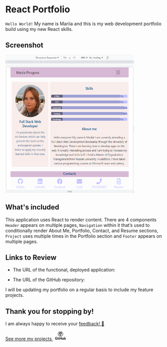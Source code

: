 # React Portfolio

`Hello World!` 
My name is Mariia and this is my web development portfolio build using my new React skills. 


## Screenshot

<img src="./Capturereadme.PNG" width="400" height="430" alt="img for readme"/>

## What's included

This application uses React to render content. 
There are 4 components  `Header` appears on multiple pages, `Navigation` within it that’s used to conditionally render About Me, Portfolio, Contact, and Resume sections, `Project` uses multiple times in the Portfolio section and `Footer` appears on multiple pages.


## Links to Review

* The URL of the functional, deployed application:

* The URL of the GitHub repository:


I will be updating my portfolio on a regular basis to include my feature projects.

## Thank you for stopping by!
I am always happy to receive your [feedback! :email:](mailto:pirogova.mariia@gmail.com)

[See more my projects <img src="./public/octo.png" width="" height="30" alt="github icon"/>](https://github.com/MaryVPie)
